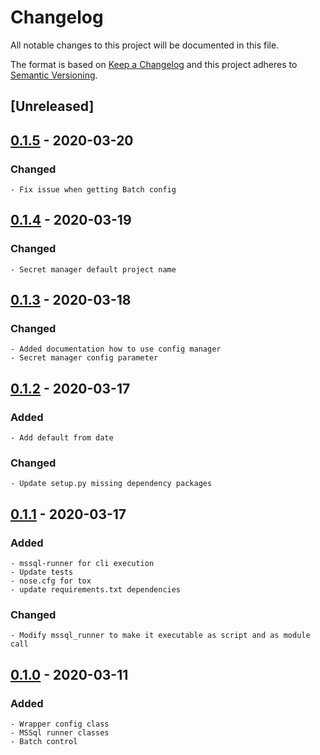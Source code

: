 # Changelog
All notable changes to this project will be documented in this file.

The format is based on [Keep a Changelog](http://keepachangelog.com/en/1.0.0/)
and this project adheres to [Semantic Versioning](http://semver.org/spec/v2.0.0.html).

## [Unreleased]

## [0.1.5] - 2020-03-20
### Changed
    - Fix issue when getting Batch config

## [0.1.4] - 2020-03-19
### Changed
    - Secret manager default project name

## [0.1.3] - 2020-03-18
### Changed
    - Added documentation how to use config manager
    - Secret manager config parameter

## [0.1.2] - 2020-03-17
### Added
    - Add default from date
### Changed
    - Update setup.py missing dependency packages

## [0.1.1] - 2020-03-17
### Added
    - mssql-runner for cli execution
    - Update tests
    - nose.cfg for tox
    - update requirements.txt dependencies

### Changed
    - Modify mssql_runner to make it executable as script and as module call

## [0.1.0] - 2020-03-11
### Added
    - Wrapper config class
    - MSSql runner classes
    - Batch control

[0.1.5]: https://github.com/equinoxfitness/mssql-runner/compare/v0.1.4...v0.1.5
[0.1.4]: https://github.com/equinoxfitness/mssql-runner/compare/v0.1.3...v0.1.4
[0.1.3]: https://github.com/equinoxfitness/mssql-runner/compare/v0.1.2...v0.1.3
[0.1.2]: https://github.com/equinoxfitness/mssql-runner/compare/v0.1.1...v0.1.2
[0.1.1]: https://github.com/equinoxfitness/mssql-runner/compare/v0.1.0...v0.1.1
[0.1.0]: https://github.com/equinoxfitness/mssql-runner/releases/tag/v0.1.0
